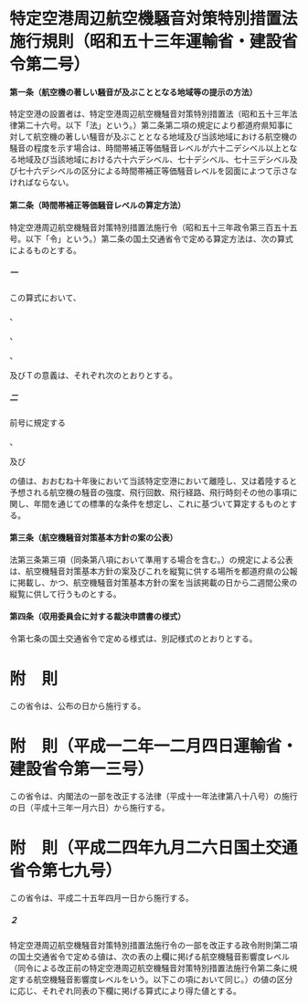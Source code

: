 # 特定空港周辺航空機騒音対策特別措置法施行規則（昭和五十三年運輸省・建設省令第二号）
#### 第一条（航空機の著しい騒音が及ぶこととなる地域等の提示の方法）
特定空港の設置者は、特定空港周辺航空機騒音対策特別措置法（昭和五十三年法律第二十六号。以下「法」という。）第二条第二項の規定により都道府県知事に対して航空機の著しい騒音が及ぶこととなる地域及び当該地域における航空機の騒音の程度を示す場合は、時間帯補正等価騒音レベルが六十二デシベル以上となる地域及び当該地域における六十六デシベル、七十デシベル、七十三デシベル及び七十六デシベルの区分による時間帯補正等価騒音レベルを図面によつて示さなければならない。
#### 第二条（時間帯補正等価騒音レベルの算定方法）
特定空港周辺航空機騒音対策特別措置法施行令（昭和五十三年政令第三百五十五号。以下「令」という。）第二条の国土交通省令で定める算定方法は、次の算式によるものとする。
##### 一
この算式において、

、

、

、

及びＴの意義は、それぞれ次のとおりとする。
##### 二
前号に規定する

、

及び

の値は、おおむね十年後において当該特定空港において離陸し、又は着陸すると予想される航空機の騒音の強度、飛行回数、飛行経路、飛行時刻その他の事項に関し、年間を通じての標準的な条件を想定し、これに基づいて算定するものとする。
#### 第三条（航空機騒音対策基本方針の案の公表）
法第三条第三項（同条第八項において準用する場合を含む。）の規定による公表は、航空機騒音対策基本方針の案及びこれを縦覧に供する場所を都道府県の公報に掲載し、かつ、航空機騒音対策基本方針の案を当該掲載の日から二週間公衆の縦覧に供して行うものとする。
#### 第四条（収用委員会に対する裁決申請書の様式）
令第七条の国土交通省令で定める様式は、別記様式のとおりとする。
# 附　則
この省令は、公布の日から施行する。
# 附　則（平成一二年一二月四日運輸省・建設省令第一三号）
この省令は、内閣法の一部を改正する法律（平成十一年法律第八十八号）の施行の日（平成十三年一月六日）から施行する。
# 附　則（平成二四年九月二六日国土交通省令第七九号）
この省令は、平成二十五年四月一日から施行する。
##### ２
特定空港周辺航空機騒音対策特別措置法施行令の一部を改正する政令附則第二項の国土交通省令で定める値は、次の表の上欄に掲げる航空機騒音影響度レベル（同令による改正前の特定空港周辺航空機騒音対策特別措置法施行令第二条に規定する航空機騒音影響度レベルをいう。以下この項において同じ。）の値の区分に応じ、それぞれ同表の下欄に掲げる算式により得た値とする。
